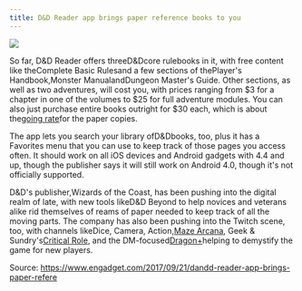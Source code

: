 ```yaml
---
title: D&D Reader app brings paper reference books to you 
---
```


![](http://img2.tuicool.com/qm2M3ev.jpg!web)

So far, D&D Reader offers threeD&Dcore rulebooks in it, with free content like theComplete Basic Rulesand a few sections of thePlayer's Handbook,Monster ManualandDungeon Master's Guide. Other sections, as well as two adventures, will cost you, with prices ranging from $3 for a chapter in one of the volumes to $25 for full adventure modules. You can also just purchase entire books outright for $30 each, which is about the[going rate](https://www.barnesandnoble.com/p/monster-manual-wizards-rpg-team/1119461510/2670923037063?st=PLA&sid=BNB_DRS_Core+Catch-All,+Low_00000000&2sid=Google_&sourceId=PLGoP79700)for the paper copies.

The app lets you search your library ofD&Dbooks, too, plus it has a Favorites menu that you can use to keep track of those pages you access often. It should work on all iOS devices and Android gadgets with 4.4 and up, though the publisher says it will still work on Android 4.0, though it's not officially supported.

D&D's publisher,Wizards of the Coast, has been pushing into the digital realm of late, with new tools likeD&D Beyond to help novices and veterans alike rid themselves of reams of paper needed to keep track of all the moving parts. The company has also been pushing into the Twitch scene, too, with channels likeDice, Camera, Action,[Maze Arcana](https://www.twitch.tv/mazearcana), Geek & Sundry's[Critical Role](https://www.twitch.tv/videos/169625092), and the DM-focused[Dragon+](https://www.twitch.tv/videos/170990019?collection=HDylgfyL3RTtHA)helping to demystify the game for new players.


Source: https://www.engadget.com/2017/09/21/dandd-reader-app-brings-paper-refere